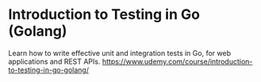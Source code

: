 # Introduction to Testing in Go (Golang)


Learn how to write effective unit and integration tests in Go, for web applications and REST APIs.
https://www.udemy.com/course/introduction-to-testing-in-go-golang/